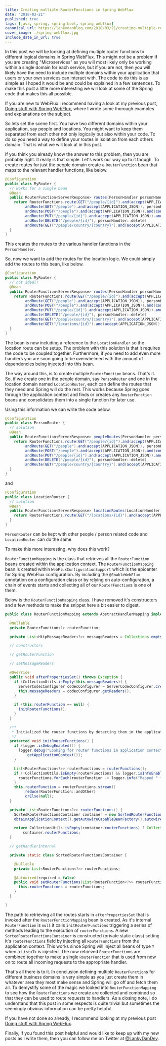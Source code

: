 ```yaml
---
title: Creating multiple RouterFunctions in Spring WebFlux
date: "2018-03-21"
published: true
tags: [java, spring, spring boot, spring webflux]
canonical_url: https://lankydanblog.com/2018/03/21/creating-multiple-routerfunctions-in-spring-webflux/
cover_image: ./spring-webflux.jpg
include_date_in_url: true
---
```


In this post we will be looking at defining multiple router functions to different logical domains in Spring WebFlux. This might not be a problem if you are creating "Microservices" as you will most likely only be working within a single domain for each service, but if you are not, then you will likely have the need to include multiple domains within your application that users or your own services can interact with. The code to do this is as simple as I hoped it would be and could be explained in a few sentences. To make this post a little more interesting we will look at some of the Spring code that makes this all possible.

If you are new to WebFlux I recommend having a look at my previous post, [Doing stuff with Spring WebFlux](https://lankydanblog.com/2018/03/15/doing-stuff-with-spring-webflux/), where I wrote some thorough examples and explanations on the subject.

So lets set the scene first. You have two different domains within your application, say people and locations. You might want to keep them separated from each other not only logically but also within your code. To do so you need a way to define your routes in isolation from each others domain. That is what we will look at in this post.

If you think you already know the answer to this problem, then you are probably right. It really is that simple. Let's work our way up to it though. To create routes for just the people domain create a `RouterFunction` bean that maps to the relevant handler functions, like below.

```java
@Configuration
public class MyRouter {
  // works for a single bean
  @Bean
  public RouterFunction<ServerResponse> routes(PersonHandler personHandler) {
    return RouterFunctions.route(GET("/people/{id}").and(accept(APPLICATION_JSON)), personHandler::get)
        .andRoute(GET("/people").and(accept(APPLICATION_JSON)), personHandler::all)
        .andRoute(POST("/people").and(accept(APPLICATION_JSON)).and(contentType(APPLICATION_JSON)), personHandler::post)
        .andRoute(PUT("/people/{id}").and(accept(APPLICATION_JSON)).and(contentType(APPLICATION_JSON)), personHandler::put)
        .andRoute(DELETE("/people/{id}"), personHandler::delete)
        .andRoute(GET("/people/country/{country}").and(accept(APPLICATION_JSON)), personHandler::getByCountry);
  }
}
```

This creates the routes to the various handler functions in the `PersonHandler`.

So, now we want to add the routes for the location logic. We could simply add the routes to this bean, like below.

```java
@Configuration
public class MyRouter {
  // not ideal!
  @Bean
  public RouterFunction<ServerResponse> routes(PersonHandler personHandler, LocationHandler locationHandler) {
    return RouterFunctions.route(GET("/people/{id}").and(accept(APPLICATION_JSON)), personHandler::get)
        .andRoute(GET("/people").and(accept(APPLICATION_JSON)), personHandler::all)
        .andRoute(POST("/people").and(accept(APPLICATION_JSON)).and(contentType(APPLICATION_JSON)), personHandler::post)
        .andRoute(PUT("/people/{id}").and(accept(APPLICATION_JSON)).and(contentType(APPLICATION_JSON)), personHandler::put)
        .andRoute(DELETE("/people/{id}"), personHandler::delete)
        .andRoute(GET("/people/country/{country}").and(accept(APPLICATION_JSON)), personHandler::getByCountry)
        .andRoute(GET("/locations/{id}").and(accept(APPLICATION_JSON)), locationHandler::get);
  }
}
```

The bean is now including a reference to the `LocationHandler` so the location route can be setup. The problem with this solution is that it requires the code to be coupled together. Furthermore, if you need to add even more handlers you are soon going to be overwhelmed with the amount of dependencies being injected into this bean.

The way around this, is to create multiple `RouterFunction` beans. That's it. So, if we create one in the people domain, say `PersonRouter` and one in the location domain named `LocationRouter`, each can define the routes that they need and Spring will do the rest. This works because Spring goes through the application context and finds or creates any `RouterFunction` beans and consolidates them into a single function for later use.

Using this information we can write the code below.

```java
@Configuration
public class PersonRouter {
  // solution
  @Bean
  public RouterFunction<ServerResponse> peopleRoutes(PersonHandler personHandler) {
    return RouterFunctions.route(GET("/people/{id}").and(accept(APPLICATION_JSON)), personHandler::get)
        .andRoute(GET("/people").and(accept(APPLICATION_JSON)), personHandler::all)
        .andRoute(POST("/people").and(accept(APPLICATION_JSON)).and(contentType(APPLICATION_JSON)), personHandler::post)
        .andRoute(PUT("/people/{id}").and(accept(APPLICATION_JSON)).and(contentType(APPLICATION_JSON)), personHandler::put)
        .andRoute(DELETE("/people/{id}"), personHandler::delete)
        .andRoute(GET("/people/country/{country}").and(accept(APPLICATION_JSON)), personHandler::getByCountry);
  }
}
```

and

```java
@Configuration
public class LocationRouter {
  // solution
  @Bean
  public RouterFunction<ServerResponse> locationRoutes(LocationHandler locationHandler) {
    return RouterFunctions.route(GET("/locations/{id}").and(accept(APPLICATION_JSON)), locationHandler::get);
  }
}
```

`PersonRouter` can be kept with other people / person related code and `LocationRouter` can do the same.

To make this more interesting, why does this work?

`RouterFunctionMapping` is the class that retrieves all the `RouterFunction` beans created within the application context. The `RouterFunctionMapping` bean is created within `WebFluxConfigurationSupport` which is the epicenter for Spring WebFlux configuration. By including the `@EnableWebFlux` annotation on a configuration class or by relying on auto-configuration, a chain of events starts and collecting all of our `RouterFunction`s is one of them.

Below is the `RouterFunctionMapping` class. I have removed it's constructors and a few methods to make the snippet here a bit easier to digest.

```java
public class RouterFunctionMapping extends AbstractHandlerMapping implements InitializingBean {

  @Nullable
  private RouterFunction<?> routerFunction;

  private List<HttpMessageReader<?>> messageReaders = Collections.emptyList();

  // constructors

  // getRouterFunction

  // setMessageReaders

  @Override
  public void afterPropertiesSet() throws Exception {
    if (CollectionUtils.isEmpty(this.messageReaders)) {
      ServerCodecConfigurer codecConfigurer = ServerCodecConfigurer.create();
      this.messageReaders = codecConfigurer.getReaders();
    }

    if (this.routerFunction == null) {
      initRouterFunctions();
    }
  }

  /**
   * Initialized the router functions by detecting them in the application context.
   */
  protected void initRouterFunctions() {
    if (logger.isDebugEnabled()) {
      logger.debug("Looking for router functions in application context: " +
          getApplicationContext());
    }

    List<RouterFunction<?>> routerFunctions = routerFunctions();
    if (!CollectionUtils.isEmpty(routerFunctions) && logger.isInfoEnabled()) {
      routerFunctions.forEach(routerFunction -> logger.info("Mapped " + routerFunction));
    }
    this.routerFunction = routerFunctions.stream()
        .reduce(RouterFunction::andOther)
        .orElse(null);
  }

  private List<RouterFunction<?>> routerFunctions() {
    SortedRouterFunctionsContainer container = new SortedRouterFunctionsContainer();
    obtainApplicationContext().getAutowireCapableBeanFactory().autowireBean(container);

    return CollectionUtils.isEmpty(container.routerFunctions) ? Collections.emptyList() :
        container.routerFunctions;
  }

  // getHandlerInternal

  private static class SortedRouterFunctionsContainer {

    @Nullable
    private List<RouterFunction<?>> routerFunctions;

    @Autowired(required = false)
    public void setRouterFunctions(List<RouterFunction<?>> routerFunctions) {
      this.routerFunctions = routerFunctions;
    }
  }

}
```

The path to retrieving all the routes starts in `afterPropertiesSet` that is invoked after the `RouterFunctionMapping` bean is created. As it's internal `RouterFunction` is `null` it calls `initRouterFunctions` triggering a series of methods leading to the execution of `routerFunctions`. A new `SortedRouterFunctionsContainer` is constructed (private static class) setting it's `routerFunctions` field by injecting all `RouterFunction`s from the application context. This works since Spring will inject all beans of type `T` when a `List<T>` is injected. The now retrieved `RouterFunction`s are combined together to make a single `RouterFunction` that is used from now on to route all incoming requests to the appropriate handler.

That's all there is to it. In conclusion defining multiple `RouterFunction`s for different business domains is very simple as you just create them in whatever area they most make sense and Spring will go off and fetch them all. To demystify some of the magic we looked into `RouterFunctionMapping` to see how the `RouterFunction`s we create are collected and combined so that they can be used to route requests to handlers. As a closing note, I do understand that this post in some respects is quite trivial but sometimes the seemingly obvious information can be pretty helpful.

If you have not done so already, I recommend looking at my previous post [Doing stuff with Spring WebFlux](https://lankydanblog.com/2018/03/15/doing-stuff-with-spring-webflux/).

Finally, if you found this post helpful and would like to keep up with my new posts as I write them, then you can follow me on Twitter at [@LankyDanDev](https://twitter.com/LankyDanDev).